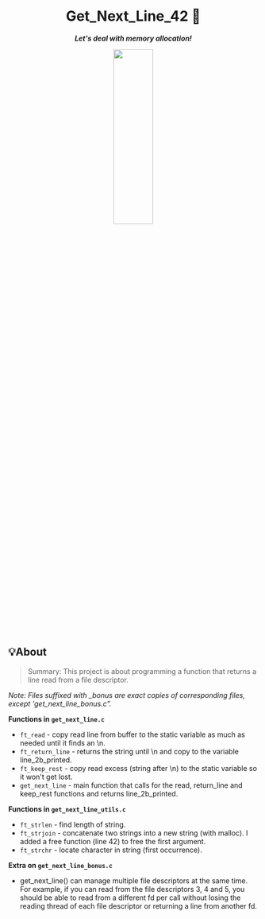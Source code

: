 <h1 align="center">
	Get_Next_Line_42 🚀
</h1>

<p align="center">
	<b><i>Let's deal with memory allocation!</i></b>
</p>

<p align="center">
  <img src="https://c.tenor.com/8XHjYF26qQQAAAAC/girl-pixel.gif" display="inline-block" width="40%" height="30%">
</p>

## 💡About

>Summary:
This project is about programming a function that returns a line
read from a file descriptor.

_Note: Files suffixed with *_bonus* are exact copies of corresponding files, except 'get_next_line_bonus.c"._

**Functions in `get_next_line.c`**

* `ft_read`	- copy read line from buffer to the static variable as much as needed until it finds an \n.
* `ft_return_line`	- returns the string until \n and copy to the variable line_2b_printed.
* `ft_keep_rest`	- copy read excess (string after \n) to the static variable so it won't get lost.
* `get_next_line`	- main function that calls for the read, return_line and keep_rest functions and returns line_2b_printed.

**Functions in `get_next_line_utils.c`**

* `ft_strlen`		- find length of string.
* `ft_strjoin`		- concatenate two strings into a new string (with malloc). I added a free function (line 42) to free the first argument.
* `ft_strchr`		- locate character in string (first occurrence).

**Extra on `get_next_line_bonus.c`**

* get_next_line() can manage multiple file descriptors at the same time.
For example, if you can read from the file descriptors 3, 4 and 5, you should be
able to read from a different fd per call without losing the reading thread of each
file descriptor or returning a line from another fd.
